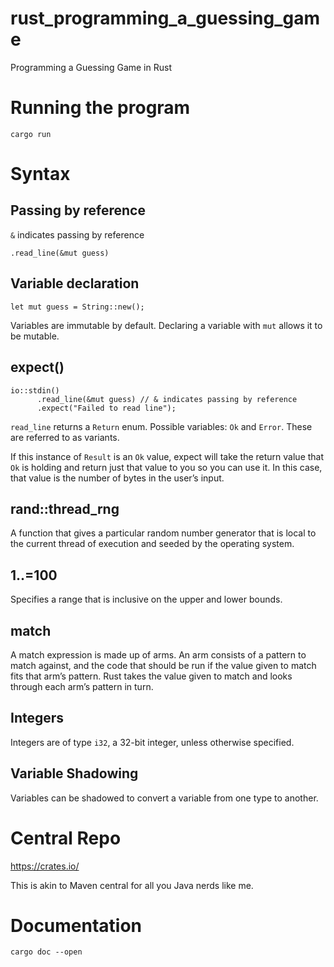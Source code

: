 # rust_programming_a_guessing_game
Programming a Guessing Game in Rust

# Running the program
`cargo run`

# Syntax

## Passing by reference
`&` indicates passing by reference

```
.read_line(&mut guess)
```

## Variable declaration
```
let mut guess = String::new();
```

Variables are immutable by default. Declaring a variable with `mut` allows it to
be mutable.

## expect()

```
io::stdin()
      .read_line(&mut guess) // & indicates passing by reference
      .expect("Failed to read line");
```

`read_line` returns a `Return` enum. Possible variables: `Ok` and `Error`. These
are referred to as variants.

If this instance of `Result` is an `Ok` value, expect will take the return value
that `Ok` is holding and return just that value to you so you can use it. In
this case, that value is the number of bytes in the user’s input.

## rand::thread_rng
A function that gives a particular random number generator that is local to the
current thread of execution and seeded by the operating system.

## 1..=100
Specifies a range that is inclusive on the upper and lower bounds.

## match
A match expression is made up of arms. An arm consists of a pattern to match
against, and the code that should be run if the value given to match fits that
arm’s pattern. Rust takes the value given to match and looks through each arm’s
pattern in turn.

## Integers
Integers are of type `i32`, a 32-bit integer, unless otherwise specified.

## Variable Shadowing
Variables can be shadowed to convert a variable from one type to another.

# Central Repo
https://crates.io/

This is akin to Maven central for all you Java nerds like me.

# Documentation
`cargo doc --open`
